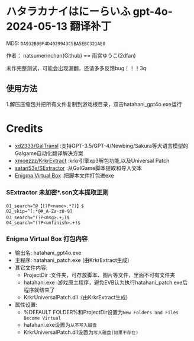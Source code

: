 # ハタラカナイはにーらいふ gpt-4o-2024-05-13 翻译补丁

MD5: `DA932B9BF4D4029943C5BA5EBC321AE0`

作者： natsumerinchan(Github) == 雨宮ゆうこ(2dfan)

未作完整测试，可能会出现漏翻，还请多多反馈bug！！！3q

## 使用方法
1.解压压缩包并把所有文件复制到游戏根目录，双击hatahani_gpt4o.exe运行

# Credits

- [xd2333/GalTransl](https://github.com/xd2333/GalTransl.git) :支持GPT-3.5/GPT-4/Newbing/Sakura等大语言模型的Galgame自动化翻译解决方案
- [xmoezzz/KrkrExtract](https://github.com/xmoezzz/KrkrExtract.git) :krkr引擎xp3解包功能,以及Universal Patch
- [satan53x/SExtractor](https://github.com/satan53x/SExtractor.git) :从GalGame脚本提取和导入文本
- [Enigma Virtual Box](https://enigmaprotector.com/assets/files/enigmavb.exe) :把脚本文件打包进exe

### SExtractor 未加密*.scn文本提取正则

```
01_search=^@【(?P<name>.*?)】$
02_skip=^[;*@#_A-Za-z0-9]
03_search=^(?P<msg>.+」)$
04_search=^(?P<unfinish>.+)$
```

### Enigma Virtual Box 打包内容
- 输出名: hatahani_gpt4o.exe
- 主程序: hatahani_patch.exe (由KrkrExtract生成)
- 其它文件内容:
    - ProjectDir :文件夹，可存放脚本、图片等文件，里面不可有文件夹
    - hatahani.exe :游戏原主程序，避免EVB认为执行hatahani_patch.exe后程序就结束了
    - KrkrUniversalPatch.dll :(由KrkrExtract生成)
- 属性设置:
    - %DEFAULT FOLDER%和ProjectDir设置为`New Folders and Files Become Virtual`
    - hatahani.exe设置为`从不写入磁盘`
    - KrkrUniversalPatch.dll设置为`写入磁盘(如果不存在)`
